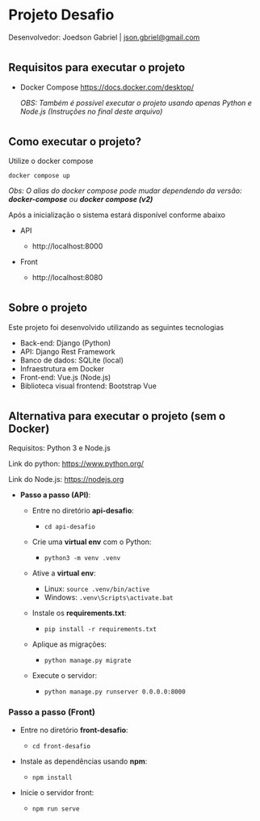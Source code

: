 # Projeto Desafio

Desenvolvedor: Joedson Gabriel | json.gbriel@gmail.com

#

## Requisitos para executar o projeto

* Docker Compose https://docs.docker.com/desktop/

    *OBS: Também é possível executar o projeto usando apenas Python e Node.js  (Instruções no final deste arquivo)*

#

## Como executar o projeto?

Utilize o docker compose

    docker compose up

*Obs: O alias do docker compose pode mudar dependendo da versão: **docker-compose** ou **docker compose (v2)***

Após a inicialização o sistema estará disponível conforme abaixo

* API
    * http://localhost:8000

* Front
    * http://localhost:8080

#
## Sobre o projeto
Este projeto foi desenvolvido utilizando as seguintes tecnologias

* Back-end: Django (Python)
* API: Django Rest Framework
* Banco de dados: SQLite (local)
* Infraestrutura em Docker
* Front-end: Vue.js (Node.js)
* Biblioteca visual frontend: Bootstrap Vue


#

## Alternativa para executar o projeto (sem o Docker)

Requisitos: Python 3 e Node.js

Link do python: https://www.python.org/

Link do Node.js: https://nodejs.org
* **Passo a passo (API)**:

    * Entre no diretório **api-desafio**:
        * ```cd api-desafio```

    * Crie uma **virtual env** com o Python:
        * ```python3 -m venv .venv```

    * Ative a **virtual env**:
        * Linux: ```source .venv/bin/active```
        * Windows: ```.venv\Scripts\activate.bat```

    * Instale os **requirements.txt**:
        * ```pip install -r requirements.txt```

    * Aplique as migrações:
        * ```python manage.py migrate```

    * Execute o servidor:
        * ```python manage.py runserver 0.0.0.0:8000```


### Passo a passo (Front)

* Entre no diretório **front-desafio**:
    * ```cd front-desafio```

* Instale as dependências usando **npm**:
    * ```npm install```

* Inicie o servidor front:

    * ```npm run serve```
